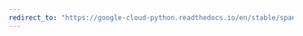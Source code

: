```yaml
---
redirect_to: "https://google-cloud-python.readthedocs.io/en/stable/spanner/gapic/v1/admin_database_api.html"
---
```


